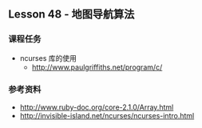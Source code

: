 
## Lesson 48 - 地图导航算法

### 课程任务
* ncurses 库的使用
	- http://www.paulgriffiths.net/program/c/

### 参考资料
* http://www.ruby-doc.org/core-2.1.0/Array.html
* http://invisible-island.net/ncurses/ncurses-intro.html